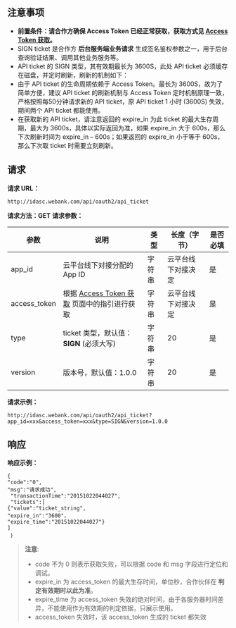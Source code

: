 ## 注意事项
- **前置条件：请合作方确保 Access Token 已经正常获取，获取方式见 [Access Token 获取](http://tcecqpoc.fsphere.cn/document/product/655/13813)。**
- SIGN ticket 是合作方 **后台服务端业务请求** 生成签名鉴权参数之一，用于后台查询验证结果、调用其他业务服务等。
- API ticket 的 SIGN 类型，其有效期最长为 3600S，此处 API ticket 必须缓存在磁盘，并定时刷新，刷新的机制如下：
 - 由于 API ticket 的生命周期依赖于 Access Token。最长为 3600S，故为了简单方便，建议 API ticket 的刷新机制与 Access Token 定时机制原理一致，严格按照每50分钟请求新的 API ticket，原 API ticket 1 小时 (3600S) 失效，期间两个 API ticket 都能使用。
 - 在获取新的 API ticket，请注意返回的 expire_in 为此 ticket 的最大生存周期，最大为 3600s，具体以实际返回为准，如果 expire_in 大于 600s，那么下次刷新时间为 expire_in – 600s；如果返回的 expire_in 小于等于 600s，那么下次取 ticket 时需要立刻刷新。

## 请求
**请求 URL：** 
```
http://idasc.webank.com/api/oauth2/api_ticket
```
**请求方法：GET**
**请求参数：**

| 参数           | 说明                                       | 类型   | 长度（字节）    | 是否必填 |
| ------------ | ---------------------------------------- | ---- | --------- | ---- |
| app_id       | 云平台线下对接分配的 App ID                        | 字符串  | 云平台线下对接决定 | 是    |
| access_token | 根据 [Access Token 获取](http://tcecqpoc.fsphere.cn/document/product/655/13813) 页面中的指引进行获取 | 字符串  | 云平台线下对接决定 | 是    |
| type         | ticket 类型，默认值：**SIGN** (必须大写)            | 字符串  | 20        | 是    |
| version      | 版本号，默认值：1.0.0                            | 字符串  | 20        | 是    |

**请求示例：**
```
http://idasc.webank.com/api/oauth2/api_ticket?app_id=xxx&access_token=xxx&type=SIGN&version=1.0.0
```
## 响应
**响应示例：**
```
{
"code":"0",
"msg":"请求成功",
 "transactionTime":"20151022044027", 
 "tickets":[
{"value":"ticket_string",
"expire_in":"3600"，
"expire_time":"20151022044027"}
]
 ｝
```

>**注意**:
> - code 不为 0 则表示获取失败，可以根据 code 和 msg 字段进行定位和调试。
> - expire_in 为 access_token 的最大生存时间，单位秒，合作伙伴在 **判定有效期时以此为准**。
> - expire_time 为 access_token 失效的绝对时间，由于各服务器时间差异，不能使用作为有效期的判定依据，只展示使用。
> - access_token 失效时，该 access_token 生成的 ticket 都失效
